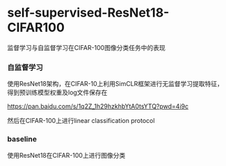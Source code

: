 # self-supervised-ResNet18-CIFAR100
监督学习与自监督学习在CIFAR-100图像分类任务中的表现

### 自监督学习
使用ResNet18架构，在CIFAR-10上利用SimCLR框架进行无监督学习提取特征，得到预训练模型权重及log文件保存在

https://pan.baidu.com/s/1q2Z_1h29hzkhbYtA0tsYTQ?pwd=4i9c

然后在CIFAR-100上进行linear classification protocol

### baseline
使用ResNet18在CIFAR-100上进行图像分类
